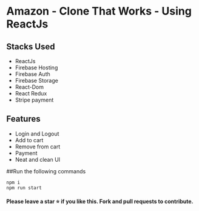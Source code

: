 
# Amazon - Clone That Works - Using ReactJs

## Stacks Used

- ReactJs
- Firebase Hosting
- Firebase Auth
- Firebase Storage
- React-Dom
- React Redux
- Stripe payment

## Features

- Login and Logout
- Add to cart
- Remove from cart
- Payment 
- Neat and clean UI


##Run the following commands
```
npm i
npm run start
```




#### Please leave a star ⭐ if you like this. Fork and pull requests to contribute. 
